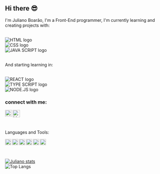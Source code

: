 ## Hi there :sunglasses:

I'm Juliano Boarão, I'm a Front-End programmer, I'm currently learning and creating projects with:
<br>
<br>

<img src="https://img.shields.io/badge/HTML5-E34F26?style=for-the-badge&logo=html5&logoColor=white" alt="HTML logo" /><br>
<img src="https://img.shields.io/badge/CSS3-1572B6?style=for-the-badge&logo=css3&logoColor=white" alt="CSS logo" /><br>
<img src="https://img.shields.io/badge/JavaScript-F7DF1E?style=for-the-badge&logo=javascript&logoColor=black" alt="JAVA SCRIPT logo" /><br><br>

And starting learning in:
<br>
<br>

<img src="https://img.shields.io/badge/React-20232A?style=for-the-badge&logo=react&logoColor=61DAFB" alt="REACT logo" /><br>
<img src="https://img.shields.io/badge/TypeScript-007ACC?style=for-the-badge&logo=typescript&logoColor=white" alt="TYPE SCRIPT logo" /><br>
<img src="https://img.shields.io/badge/Node.js-43853D?style=for-the-badge&logo=node.js&logoColor=white" alt="NODE.JS logo" />

### connect with me:
<p>
<a href="https://www.instagram.com/julianoboarao?igsh=MXYzZjR3eGdzM3d0cg==">
<img align="left" width="22px" src="https://raw.githubusercontent.com/dheereshagrwal/colored-icons/1656f82b5b9a31968ab033db39768b4d0ffaf872/public/icons/instagram/instagram.svg"  alt="INSTAGRAM icone" />
</a>
<a href="https://www.linkedin.com/in/juliano-boar%C3%A3o-9593a8304/">
<img align="left" width="24px" src="https://raw.githubusercontent.com/dheereshagrwal/colored-icons/1656f82b5b9a31968ab033db39768b4d0ffaf872/public/icons/linkedin/linkedin.svg"  alt="LINKEDIN icone"/>
</a>
</p> <br><br>

<p align"left"><br>
Languages and Tools:  
</p>

<img align="left" height="20px" src="https://raw.githubusercontent.com/dheereshagrwal/colored-icons/1656f82b5b9a31968ab033db39768b4d0ffaf872/public/icons/html/html.svg" alt="HTML" />
<img align="left" height="20px" src="https://raw.githubusercontent.com/dheereshagrwal/colored-icons/1656f82b5b9a31968ab033db39768b4d0ffaf872/public/icons/css/css.svg" alt="CSS" />
<img align="left" height="20px" src="https://raw.githubusercontent.com/dheereshagrwal/colored-icons/1656f82b5b9a31968ab033db39768b4d0ffaf872/public/icons/js/js.svg" alt="JAVA SCRIPT" />
<img align="left" height="20px" src="https://raw.githubusercontent.com/dheereshagrwal/colored-icons/1656f82b5b9a31968ab033db39768b4d0ffaf872/public/icons/react-native/react-native.svg" alt="REACT" />
<img align="left" height="20px" src="https://raw.githubusercontent.com/dheereshagrwal/colored-icons/1656f82b5b9a31968ab033db39768b4d0ffaf872/public/icons/ts/ts.svg" alt="TYPE SCRIPT" />
<img align="left" height="20px" src="https://raw.githubusercontent.com/dheereshagrwal/colored-icons/1656f82b5b9a31968ab033db39768b4d0ffaf872/public/icons/nodejs/nodejs.svg" alt="NODE.JS" />
<br>
<br>
<br>

[![Juliano stats](https://github-readme-stats.vercel.app/api?username=jboaraocwb)](https://github.com/anuraghazra/github-readme-stats)<br>
![Top Langs](https://github-readme-stats.vercel.app/api/top-langs/?username=jboaraocwb&size_weight=0.5&count_weight=0.5)








